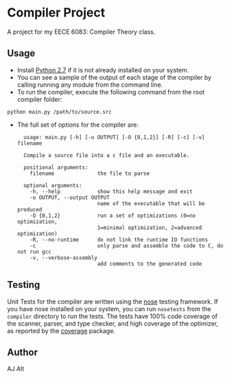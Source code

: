 # Compiler Project

A project for my EECE 6083: Compiler Theory class.

## Usage
* Install [Python 2.7](http://python.org/download/) if it is not already installed on your system.
* You can see a sample of the output of each stage of the compiler by calling running any module from the command line.
* To run the compiler, execute the following command from the root compiler folder:
```
python main.py /path/to/source.src
```
* The full set of options for the compiler are:

        usage: main.py [-h] [-o OUTPUT] [-O {0,1,2}] [-R] [-c] [-v] filename
        
        Compile a source file into a c file and an executable.
        
        positional arguments:
          filename              the file to parse
        
        optional arguments:
          -h, --help            show this help message and exit
          -o OUTPUT, --output OUTPUT
                                name of the executable that will be produced
          -O {0,1,2}            run a set of optimizations (0=no optimization,
                                1=minimal optimization, 2=advanced optimization)
          -R, --no-runtime      do not link the runtime IO functions
          -c                    only parse and assemble the code to C, do not run gcc
          -v, --verbose-assembly
                                add comments to the generated code


## Testing
Unit Tests for the compiler are written using the [nose](https://github.com/nose-devs/nose) testing framework.
If you have nose installed on your system, you can run `nosetests` from the `compiler` directory to run the tests.
The tests have 100% code coverage of the scanner, parser, and type checker, and high coverage of the optimizer, as reported by the [coverage](http://pypi.python.org/pypi/coverage) package.

## Author
AJ Alt
